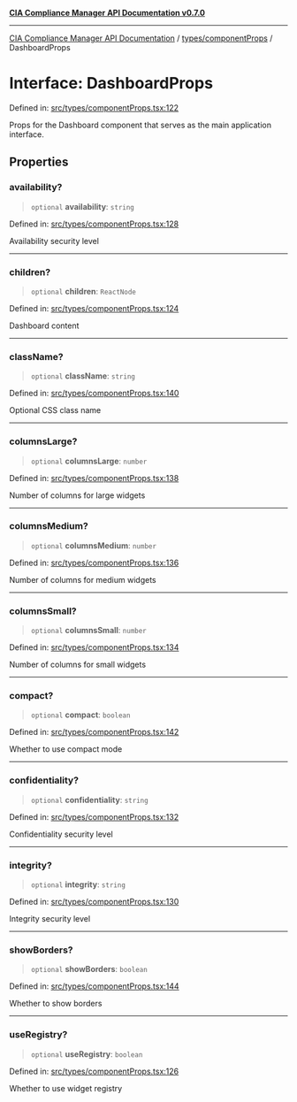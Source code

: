 [**CIA Compliance Manager API Documentation v0.7.0**](../../../README.md)

***

[CIA Compliance Manager API Documentation](../../../modules.md) / [types/componentProps](../README.md) / DashboardProps

# Interface: DashboardProps

Defined in: [src/types/componentProps.tsx:122](https://github.com/Hack23/cia-compliance-manager/blob/a904e43458f81faf7066f9da9fc149cc9f6e236d/src/types/componentProps.tsx#L122)

Props for the Dashboard component that serves as the main application interface.

## Properties

### availability?

> `optional` **availability**: `string`

Defined in: [src/types/componentProps.tsx:128](https://github.com/Hack23/cia-compliance-manager/blob/a904e43458f81faf7066f9da9fc149cc9f6e236d/src/types/componentProps.tsx#L128)

Availability security level

***

### children?

> `optional` **children**: `ReactNode`

Defined in: [src/types/componentProps.tsx:124](https://github.com/Hack23/cia-compliance-manager/blob/a904e43458f81faf7066f9da9fc149cc9f6e236d/src/types/componentProps.tsx#L124)

Dashboard content

***

### className?

> `optional` **className**: `string`

Defined in: [src/types/componentProps.tsx:140](https://github.com/Hack23/cia-compliance-manager/blob/a904e43458f81faf7066f9da9fc149cc9f6e236d/src/types/componentProps.tsx#L140)

Optional CSS class name

***

### columnsLarge?

> `optional` **columnsLarge**: `number`

Defined in: [src/types/componentProps.tsx:138](https://github.com/Hack23/cia-compliance-manager/blob/a904e43458f81faf7066f9da9fc149cc9f6e236d/src/types/componentProps.tsx#L138)

Number of columns for large widgets

***

### columnsMedium?

> `optional` **columnsMedium**: `number`

Defined in: [src/types/componentProps.tsx:136](https://github.com/Hack23/cia-compliance-manager/blob/a904e43458f81faf7066f9da9fc149cc9f6e236d/src/types/componentProps.tsx#L136)

Number of columns for medium widgets

***

### columnsSmall?

> `optional` **columnsSmall**: `number`

Defined in: [src/types/componentProps.tsx:134](https://github.com/Hack23/cia-compliance-manager/blob/a904e43458f81faf7066f9da9fc149cc9f6e236d/src/types/componentProps.tsx#L134)

Number of columns for small widgets

***

### compact?

> `optional` **compact**: `boolean`

Defined in: [src/types/componentProps.tsx:142](https://github.com/Hack23/cia-compliance-manager/blob/a904e43458f81faf7066f9da9fc149cc9f6e236d/src/types/componentProps.tsx#L142)

Whether to use compact mode

***

### confidentiality?

> `optional` **confidentiality**: `string`

Defined in: [src/types/componentProps.tsx:132](https://github.com/Hack23/cia-compliance-manager/blob/a904e43458f81faf7066f9da9fc149cc9f6e236d/src/types/componentProps.tsx#L132)

Confidentiality security level

***

### integrity?

> `optional` **integrity**: `string`

Defined in: [src/types/componentProps.tsx:130](https://github.com/Hack23/cia-compliance-manager/blob/a904e43458f81faf7066f9da9fc149cc9f6e236d/src/types/componentProps.tsx#L130)

Integrity security level

***

### showBorders?

> `optional` **showBorders**: `boolean`

Defined in: [src/types/componentProps.tsx:144](https://github.com/Hack23/cia-compliance-manager/blob/a904e43458f81faf7066f9da9fc149cc9f6e236d/src/types/componentProps.tsx#L144)

Whether to show borders

***

### useRegistry?

> `optional` **useRegistry**: `boolean`

Defined in: [src/types/componentProps.tsx:126](https://github.com/Hack23/cia-compliance-manager/blob/a904e43458f81faf7066f9da9fc149cc9f6e236d/src/types/componentProps.tsx#L126)

Whether to use widget registry
